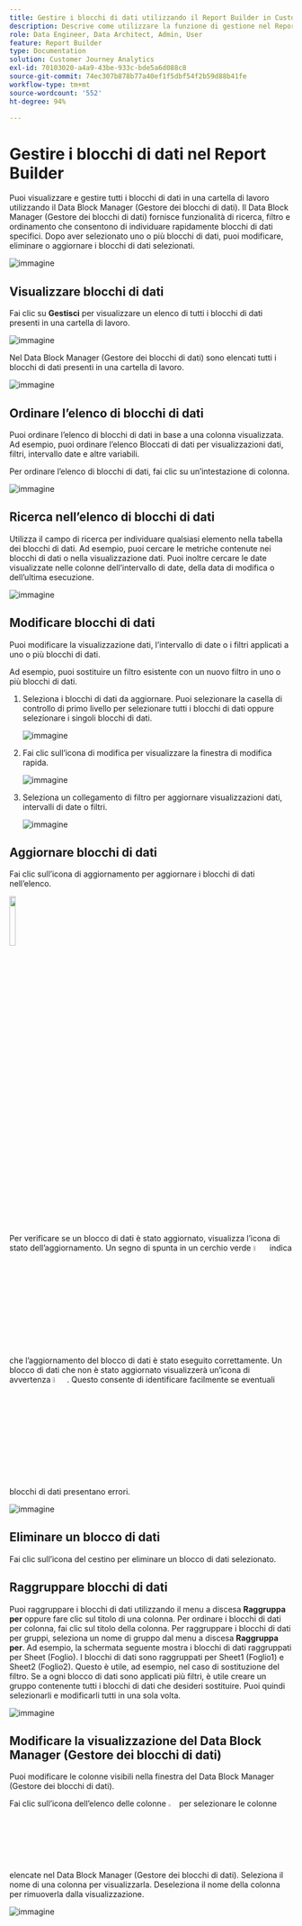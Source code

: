 ```yaml
---
title: Gestire i blocchi di dati utilizzando il Report Builder in Customer Journey Analytics
description: Descrive come utilizzare la funzione di gestione nel Report Builder
role: Data Engineer, Data Architect, Admin, User
feature: Report Builder
type: Documentation
solution: Customer Journey Analytics
exl-id: 70103020-a4a9-43be-933c-bde5a6d088c8
source-git-commit: 74ec307b878b77a40ef1f5dbf54f2b59d88b41fe
workflow-type: tm+mt
source-wordcount: '552'
ht-degree: 94%

---
```


# Gestire i blocchi di dati nel Report Builder

Puoi visualizzare e gestire tutti i blocchi di dati in una cartella di lavoro utilizzando il Data Block Manager (Gestore dei blocchi di dati). Il Data Block Manager (Gestore dei blocchi di dati) fornisce funzionalità di ricerca, filtro e ordinamento che consentono di individuare rapidamente blocchi di dati specifici. Dopo aver selezionato uno o più blocchi di dati, puoi modificare, eliminare o aggiornare i blocchi di dati selezionati.

![immagine](./assets/image52.png)

## Visualizzare blocchi di dati

Fai clic su **Gestisci** per visualizzare un elenco di tutti i blocchi di dati presenti in una cartella di lavoro.


![immagine](./assets/image53.png)

Nel Data Block Manager (Gestore dei blocchi di dati) sono elencati tutti i blocchi di dati presenti in una cartella di lavoro. 

![immagine](./assets/image52.png)

## Ordinare l’elenco di blocchi di dati

Puoi ordinare l’elenco di blocchi di dati in base a una colonna visualizzata. Ad esempio, puoi ordinare l’elenco Bloccati di dati per visualizzazioni dati, filtri, intervallo date e altre variabili.

Per ordinare l’elenco di blocchi di dati, fai clic su un’intestazione di colonna.

![immagine](./assets/image54.png)

## Ricerca nell’elenco di blocchi di dati

Utilizza il campo di ricerca per individuare qualsiasi elemento nella tabella dei blocchi di dati. Ad esempio, puoi cercare le metriche contenute nei blocchi di dati o nella visualizzazione dati. Puoi inoltre cercare le date visualizzate nelle colonne dell’intervallo di date, della data di modifica o dell’ultima esecuzione.

![immagine](./assets/image55.png)

## Modificare blocchi di dati

Puoi modificare la visualizzazione dati, l’intervallo di date o i filtri applicati a uno o più blocchi di dati.

Ad esempio, puoi sostituire un filtro esistente con un nuovo filtro in uno o più blocchi di dati.

1. Seleziona i blocchi di dati da aggiornare. Puoi selezionare la casella di controllo di primo livello per selezionare tutti i blocchi di dati oppure selezionare i singoli blocchi di dati.

   ![immagine](./assets/image56.png)

1. Fai clic sull’icona di modifica per visualizzare la finestra di modifica rapida.

   ![immagine](./assets/image58.png)

1. Seleziona un collegamento di filtro per aggiornare visualizzazioni dati, intervalli di date o filtri.

   ![immagine](./assets/image59.png)

## Aggiornare blocchi di dati

Fai clic sull’icona di aggiornamento per aggiornare i blocchi di dati nell’elenco.

<img src="./assets/refresh-icon.png" width="15%"/>

Per verificare se un blocco di dati è stato aggiornato, visualizza l’icona di stato dell’aggiornamento. Un segno di spunta in un cerchio verde <img src="./assets/refresh-success.png" width="5%"/> indica che l’aggiornamento del blocco di dati è stato eseguito correttamente. Un blocco di dati che non è stato aggiornato visualizzerà un’icona di avvertenza <img src="./assets/refresh-failure.png" width="5%"/>. Questo consente di identificare facilmente se eventuali blocchi di dati presentano errori.


![immagine](./assets/image512.png)

## Eliminare un blocco di dati

Fai clic sull’icona del cestino per eliminare un blocco di dati selezionato.

## Raggruppare blocchi di dati

Puoi raggruppare i blocchi di dati utilizzando il menu a discesa **Raggruppa per** oppure fare clic sul titolo di una colonna. Per ordinare i blocchi di dati per colonna, fai clic sul titolo della colonna. Per raggruppare i blocchi di dati per gruppi, seleziona un nome di gruppo dal menu a discesa **Raggruppa per**. Ad esempio, la schermata seguente mostra i blocchi di dati raggruppati per Sheet (Foglio). I blocchi di dati sono raggruppati per Sheet1 (Foglio1) e Sheet2 (Foglio2). Questo è utile, ad esempio, nel caso di sostituzione del filtro. Se a ogni blocco di dati sono applicati più filtri, è utile creare un gruppo contenente tutti i blocchi di dati che desideri sostituire. Puoi quindi selezionarli e modificarli tutti in una sola volta.

![immagine](./assets/group-data-blocks.png)

## Modificare la visualizzazione del Data Block Manager (Gestore dei blocchi di dati)

Puoi modificare le colonne visibili nella finestra del Data Block Manager (Gestore dei blocchi di dati).


Fai clic sull’icona dell’elenco delle colonne <img src="./assets/image515.png" width="3%"/> per selezionare le colonne elencate nel Data Block Manager (Gestore dei blocchi di dati). Seleziona il nome di una colonna per visualizzarla. Deseleziona il nome della colonna per rimuoverla dalla visualizzazione.

![immagine](./assets/image516.png)
